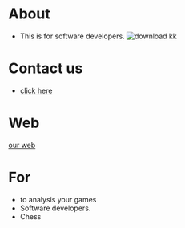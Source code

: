# About
- This is for software developers.                                       ![download kk](https://user-images.githubusercontent.com/90775728/136312634-08b85643-fdfa-4621-b40f-b7ff4921869f.jpg)

# Contact us
- [click here](ganidu.yapa2011@gmail.com)

# Web
[our web](https://topchessgames.weebly.com/)

# For
- to analysis your games
- Software developers.
- Chess

